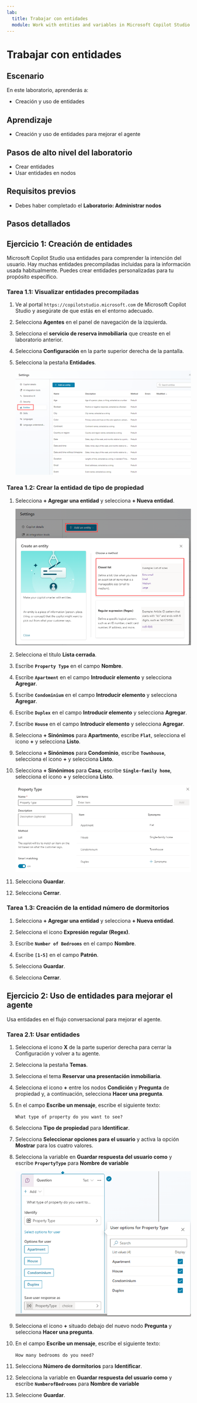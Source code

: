 ```yaml
---
lab:
  title: Trabajar con entidades
  module: Work with entities and variables in Microsoft Copilot Studio
---
```


# Trabajar con entidades

## Escenario

En este laboratorio, aprenderás a:

- Creación y uso de entidades

## Aprendizaje

- Creación y uso de entidades para mejorar el agente

## Pasos de alto nivel del laboratorio

- Crear entidades
- Usar entidades en nodos
  
## Requisitos previos

- Debes haber completado el **Laboratorio: Administrar nodos**

## Pasos detallados

## Ejercicio 1: Creación de entidades

Microsoft Copilot Studio usa entidades para comprender la intención del usuario. Hay muchas entidades precompiladas incluidas para la información usada habitualmente. Puedes crear entidades personalizadas para tu propósito específico.

### Tarea 1.1: Visualizar entidades precompiladas

1. Ve al portal `https://copilotstudio.microsoft.com` de Microsoft Copilot Studio y asegúrate de que estás en el entorno adecuado.

1. Selecciona **Agentes** en el panel de navegación de la izquierda.

1. Selecciona el **servicio de reserva inmobiliaria** que creaste en el laboratorio anterior.

1. Selecciona **Configuración** en la parte superior derecha de la pantalla.

1. Selecciona la pestaña **Entidades**.

    ![Captura de pantalla de la pestaña Entidades.](../media/system-entities.png)

### Tarea 1.2: Crear la entidad de tipo de propiedad

1. Selecciona **+ Agregar una entidad** y selecciona **+ Nueva entidad**.

    ![Captura de pantalla de la selección del método para una nueva entidad.](../media/add-an-entity.png)

1. Selecciona el título **Lista cerrada**.

1. Escribe **`Property Type`** en el campo **Nombre**.

1. Escribe **`Apartment`** en el campo **Introducir elemento** y selecciona **Agregar**.

1. Escribe **`Condominium`** en el campo **Introducir elemento** y selecciona **Agregar**.

1. Escribe **`Duplex`** en el campo **Introducir elemento** y selecciona **Agregar**.

1. Escribe **`House`** en el campo **Introducir elemento** y selecciona **Agregar**.

1. Selecciona **+ Sinónimos** para **Apartmento**, escribe **`Flat`**, selecciona el icono **+** y selecciona **Listo**.

1. Selecciona **+ Sinónimos** para **Condominio**, escribe **`Townhouse`**, selecciona el icono **+** y selecciona **Listo**.

1. Selecciona **+ Sinónimos** para **Casa**, escribe **`Single-family home`**, selecciona el icono **+** y selecciona **Listo**.

    ![Captura de pantalla de la nueva entidad.](../media/add-list-entity.png)

1. Selecciona **Guardar**.

1. Selecciona **Cerrar**.

### Tarea 1.3: Creación de la entidad número de dormitorios

1. Selecciona **+ Agregar una entidad** y selecciona **+ Nueva entidad**.

1. Selecciona el icono **Expresión regular (Regex)**.

1. Escribe **`Number of Bedrooms`** en el campo **Nombre**.

1. Escribe **`[1-5]`** en el campo **Patrón**.

1. Selecciona **Guardar**.

1. Selecciona **Cerrar**.

## Ejercicio 2: Uso de entidades para mejorar el agente

Usa entidades en el flujo conversacional para mejorar el agente.

### Tarea 2.1: Usar entidades

1. Selecciona el icono **X** de la parte superior derecha para cerrar la Configuración y volver a tu agente.

1. Selecciona la pestaña **Temas**.

1. Selecciona el tema **Reservar una presentación inmobiliaria**.

1. Selecciona el icono **+** entre los nodos **Condición** y **Pregunta** de propiedad y, a continuación, selecciona **Hacer una pregunta**.

1. En el campo **Escribe un mensaje**, escribe el siguiente texto:

    `What type of property do you want to see?`

1. Selecciona **Tipo de propiedad** para **Identificar**.

1. Selecciona **Seleccionar opciones para el usuario** y activa la opción **Mostrar** para los cuatro valores.

1. Selecciona la variable en **Guardar respuesta del usuario como** y escribe **`PropertyType`** para **Nombre de variable**

    ![Captura de pantalla de la nueva entidad.](../media/question-node-entity.png)

1. Selecciona el icono **+** situado debajo del nuevo nodo **Pregunta** y selecciona **Hacer una pregunta**.

1. En el campo **Escribe un mensaje**, escribe el siguiente texto:

    `How many bedrooms do you need?`

1. Selecciona **Número de dormitorios** para **Identificar**.

1. Selecciona la variable en **Guardar respuesta del usuario como** y escribe **`NumberofBedrooms`** para **Nombre de variable**

1. Seleccione **Guardar**.

